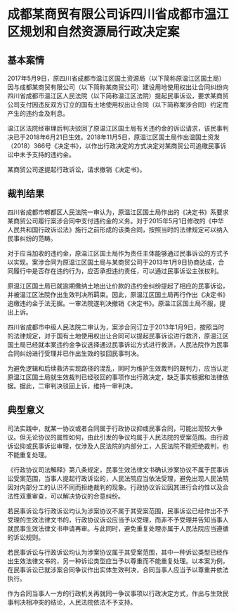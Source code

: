 # 成都某商贸有限公司诉四川省成都市温江区规划和自然资源局行政决定案
<!-- INFO END -->

## 基本案情

2017年5月9日，原四川省成都市温江区国土资源局（以下简称原温江区国土局）因与成都某商贸有限公司（以下简称某商贸公司）建设用地使用权出让合同纠纷向四川省成都市温江区人民法院（以下简称温江区法院）提起民事诉讼，要求某商贸公司支付因违反双方订立的国有土地使用权出让合同（以下简称案涉合同）约定而产生的违约金及利息。

温江区法院经审理后判决驳回了原温江区国土局有关违约金的诉讼请求，该民事判决已于2018年6月21日生效。2018年11月5日，原温江区国土局作出温国土资发（2018）366号《决定书》，以作出行政决定的方式决定对某商贸公司追缴民事诉讼中未予支持的违约金。

某商贸公司遂提起行政诉讼，请求撤销《决定书》。

## 裁判结果

四川省成都市郫都区人民法院一审认为，原温江区国土局作出的《决定书》系要求某商贸公司履行案涉合同中支付违约金的义务。对于2015年5月1日修改的《中华人民共和国行政诉讼法》施行之前形成的该类合同，按照当时的法律规定可以纳入民事纠纷的范畴。

对于应当加收的违约金，原温江区国土局作为责任主体能够通过民事诉讼的方式予以实现。案涉合同为原温江区国土局与某商贸公司于2013年1月9日协商达成，合同履行中是否存在违约行为，应否承担违约责任，可以通过民事诉讼主张权利。

原温江区国土局已就逾期缴纳土地出让价款的违约金纠纷提起了相应的民事诉讼，并被温江区法院作出生效判决所羁束。因此，原温江区国土局再行作出《决定书》追缴违约金于法无据。一审法院遂判决撤销《决定书》。原温江区国土局不服，提出上诉。



四川省成都市中级人民法院二审认为，案涉合同订立于2013年1月9日，按照当时的法律规定，对于国有土地使用权出让合同可以提起民事诉讼进行救济，原温江区国土局已经就本案违约金争议选择通过民事诉讼方式进行救济，人民法院作为民事合同纠纷进行受理并已作出生效的驳回民事判决。

为避免逻辑和后续救济实现路径的混乱，同时为维护生效裁判的既判力，应当认定原温江区国土局就生效裁判已经驳回的事项作出行政决定，缺乏事实根据和法律依据。据此，二审判决驳回上诉，维持一审判决。

## 典型意义

司法实践中，就某一协议或者合同属于行政协议抑或民事合同，可能出现较大争议。但无论协议的属性如何，由此引发的争议均属于人民法院的受案范围。由行政诉讼抑或民事诉讼审理，仅涉及人民法院的内部分工，人民法院不能拒绝裁判，也不能重复处理。

《行政协议司法解释》第八条规定，民事生效法律文书确认涉案协议不属于民事诉讼受案范围，当事人提起行政诉讼的，人民法院应当依法受理，避免出现人民法院因对内部分工的认识不同而拒绝裁判的现象。行政协议诉讼因其进行合约性以及合法性双重审查，可以解决协议的合意纠纷。

若民事诉讼与行政诉讼均认为涉案协议不属于其受案范围，民事诉讼已经作出不予受理的生效法律文书的，行政协议诉讼应当予以受理，而非不予受理并告知当事人就民事生效法律文书申请再审。与此同时，避免重复处理亦属于人民法院应当遵循的诉讼规则。

若民事诉讼与行政诉讼均认为涉案协议属于其受案范围，其中一种诉讼类型已经作出生效法律文书的，另一种诉讼类型应当予以尊重而不能重复处理。以本案为例，在民事诉讼已就涉案合同争议作出实体生效判决，合同当事人应当予以尊重并依法执行。

作为合同当事人一方的行政机关再就同一争议事项以行政决定方式，作出与生效民事判决相冲突的结论，人民法院依法不予支持。
